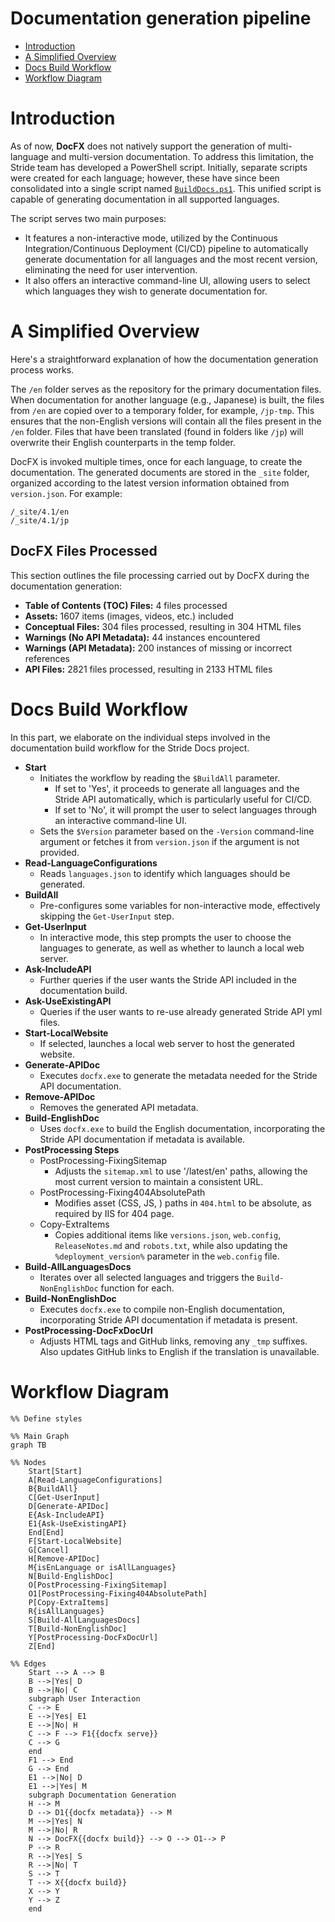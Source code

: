 # Documentation generation pipeline
- [Introduction](#introduction)
- [A Simplified Overview](#a-simplified-overview)
- [Docs Build Workflow](#docs-build-workflow)
- [Workflow Diagram](#workflow-diagram)

# Introduction
As of now, **DocFX** does not natively support the generation of multi-language and multi-version documentation. To address this limitation, the Stride team has developed a PowerShell script. Initially, separate scripts were created for each language; however, these have since been consolidated into a single script named [`BuildDocs.ps1`](https://github.com/stride3d/stride-docs/blob/staging/BuildDocs.ps1). This unified script is capable of generating documentation in all supported languages.

The script serves two main purposes:

- It features a non-interactive mode, utilized by the Continuous Integration/Continuous Deployment (CI/CD) pipeline to automatically generate documentation for all languages and the most recent version, eliminating the need for user intervention.
- It also offers an interactive command-line UI, allowing users to select which languages they wish to generate documentation for.

# A Simplified Overview

Here's a straightforward explanation of how the documentation generation process works.

The `/en` folder serves as the repository for the primary documentation files. When documentation for another language (e.g., Japanese) is built, the files from `/en` are copied over to a temporary folder, for example, `/jp-tmp`. This ensures that the non-English versions will contain all the files present in the `/en` folder. Files that have been translated (found in folders like `/jp`) will overwrite their English counterparts in the temp folder.

DocFX is invoked multiple times, once for each language, to create the documentation. The generated documents are stored in the `_site` folder, organized according to the latest version information obtained from `version.json`. For example:

```
/_site/4.1/en
/_site/4.1/jp
```

## DocFX Files Processed

This section outlines the file processing carried out by DocFX during the documentation generation:

- **Table of Contents (TOC) Files:** 4 files processed
- **Assets:** 1607 items (images, videos, etc.) included
- **Conceptual Files:** 304 files processed, resulting in 304 HTML files
- **Warnings (No API Metadata):** 44 instances encountered
- **Warnings (API Metadata):** 200 instances of missing or incorrect references
- **API Files:** 2821 files processed, resulting in 2133 HTML files

# Docs Build Workflow

In this part, we elaborate on the individual steps involved in the documentation build workflow for the Stride Docs project.

- **Start**
  - Initiates the workflow by reading the `$BuildAll` parameter.
    - If set to 'Yes', it proceeds to generate all languages and the Stride API automatically, which is particularly useful for CI/CD.
    - If set to 'No', it will prompt the user to select languages through an interactive command-line UI.
  - Sets the `$Version` parameter based on the `-Version` command-line argument or fetches it from `version.json` if the argument is not provided.
- **Read-LanguageConfigurations**
  - Reads `languages.json` to identify which languages should be generated.
- **BuildAll**
  - Pre-configures some variables for non-interactive mode, effectively skipping the `Get-UserInput` step.
- **Get-UserInput**
  - In interactive mode, this step prompts the user to choose the languages to generate, as well as whether to launch a local web server.
- **Ask-IncludeAPI**
  - Further queries if the user wants the Stride API included in the documentation build.
- **Ask-UseExistingAPI**
  - Queries if the user wants to re-use already generated Stride API yml files.
- **Start-LocalWebsite**
  - If selected, launches a local web server to host the generated website.
- **Generate-APIDoc**
  - Executes `docfx.exe` to generate the metadata needed for the Stride API documentation.
- **Remove-APIDoc**
  - Removes the generated API metadata.
- **Build-EnglishDoc**
  - Uses `docfx.exe` to build the English documentation, incorporating the Stride API documentation if metadata is available.
- **PostProcessing Steps**
  - PostProcessing-FixingSitemap
    - Adjusts the `sitemap.xml` to use '/latest/en' paths, allowing the most current version to maintain a consistent URL.
  - PostProcessing-Fixing404AbsolutePath
    - Modifies asset (CSS, JS, ) paths in `404.html` to be absolute, as required by IIS for 404 page.
  - Copy-ExtraItems
    - Copies additional items like `versions.json`, `web.config`, `ReleaseNotes.md` and `robots.txt`, while also updating the `%deployment_version%` parameter in the `web.config` file.
- **Build-AllLanguagesDocs**
  - Iterates over all selected languages and triggers the `Build-NonEnglishDoc` function for each.
- **Build-NonEnglishDoc**
  - Executes `docfx.exe` to compile non-English documentation, incorporating Stride API documentation if metadata is present.
- **PostProcessing-DocFxDocUrl**
  - Adjusts HTML tags and GitHub links, removing any `_tmp` suffixes. Also updates GitHub links to English if the translation is unavailable.

# Workflow Diagram


``` mermaid
%% Define styles

%% Main Graph
graph TB

%% Nodes
    Start[Start]
    A[Read-LanguageConfigurations]
    B{BuildAll}
    C[Get-UserInput]
    D[Generate-APIDoc]
    E{Ask-IncludeAPI}
    E1{Ask-UseExistingAPI}
    End[End]
    F[Start-LocalWebsite]
    G[Cancel]
    H[Remove-APIDoc]
    M{isEnLanguage or isAllLanguages}
    N[Build-EnglishDoc]
    O[PostProcessing-FixingSitemap]
    O1[PostProcessing-Fixing404AbsolutePath]
    P[Copy-ExtraItems]
    R{isAllLanguages}
    S[Build-AllLanguagesDocs]
    T[Build-NonEnglishDoc]
    Y[PostProcessing-DocFxDocUrl]
    Z[End]

%% Edges
    Start --> A --> B
    B -->|Yes| D
    B -->|No| C
    subgraph User Interaction
    C --> E
    E -->|Yes| E1
    E -->|No| H
    C --> F --> F1{{docfx serve}}
    C --> G
    end
    F1 --> End
    G --> End
    E1 -->|No| D
    E1 -->|Yes| M
    subgraph Documentation Generation
    H --> M
    D --> D1{{docfx metadata}} --> M
    M -->|Yes| N
    M -->|No| R
    N --> DocFX{{docfx build}} --> O --> O1--> P
    P --> R
    R -->|Yes| S
    R -->|No| T
    S --> T
    T --> X{{docfx build}}
    X --> Y
    Y --> Z
    end
```